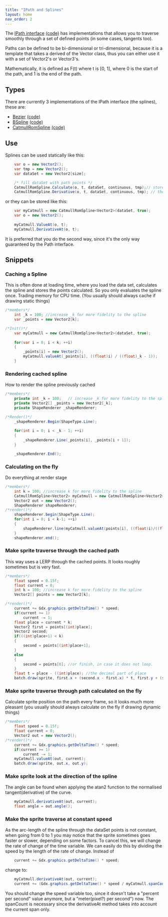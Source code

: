 ```yaml
---
title: "IPath and Splines"
layout: home
nav_order: 2
---
```


The [IPath interface](https://javadoc.io/doc/com.badlogicgames.gdx/gdx/latest/com/badlogic/gdx/math/Path.html) [(code)](https://javadoc.io/doc/com.badlogicgames.gdx/gdx/latest/com/badlogic/gdx/math/Path.html) has implementations that allows you to traverse smoothly through a set of defined points (in some cases, tangents too).

Paths can be defined to be bi-dimensional or tri-dimensional, because it is a template that takes a derived of the Vector class, thus you can either use it with a set of Vector2's or Vector3's.

Mathematically, it is defined as F(t) where t is [0, 1], where 0 is the start of the path, and 1 is the end of the path.

## Types

There are currently 3 implementations of the IPath interface (the splines), these are:
* [Bezier](https://javadoc.io/doc/com.badlogicgames.gdx/gdx/latest/com/badlogic/gdx/math/Bezier.html) [(code)](https://github.com/sharpgdx/sharpgdx/blob/master/gdx/src/com/badlogic/gdx/math/Bezier.java)
* [BSpline](https://javadoc.io/doc/com.badlogicgames.gdx/gdx/latest/com/badlogic/gdx/math/BSpline.html) [(code)](https://github.com/sharpgdx/sharpgdx/blob/master/gdx/src/com/badlogic/gdx/math/BSpline.java)
* [CatmullRomSpline](https://javadoc.io/doc/com.badlogicgames.gdx/gdx/latest/com/badlogic/gdx/math/CatmullRomSpline.html) [(code)](https://github.com/sharpgdx/sharpgdx/blob/master/gdx/src/com/badlogic/gdx/math/CatmullRomSpline.java)

## Use

Splines can be used statically like this:

```csharp
    var o = new Vector2();
    var tmp = new Vector2();
    var dataSet = new Vector2[size];

    /* fill dataSet with path points */
    CatmullRomSpline.Calculate(o, t, dataSet, continuous, tmp);// stores in the vector o the point of the catmullRom path of the dataSet in the time t. Uses tmp as a temporary vector. if continuous is true, the path is a loop.
    CatmullRomSpline.Derivative(o, t, dataSet, continuous, tmp); // the same as above, but stores the derivative of the time t in the vector o.
```

or they can be stored like this:

```csharp
    var myCatmull = new CatmullRomSpline<Vector2>(dataSet, true);
    var o = new Vector2();
    
    myCatmull.ValueAt(o, t);
    myCatmull.DerivativeAt(o, t);
```

It is preferred that you do the second way, since it's the only way guaranteed by the Path interface.

## Snippets

### Caching a Spline

This is often done at loading time, where you load the data set, calculates the spline and stores the points calculated. So you only evaluates the spline once. Trading memory for CPU time. (You usually should always cache if drawing static things)

```csharp
/*members*/
    int _k = 100; //increase _k for more fidelity to the spline
    var _points = new Vector2[k];

/*Init()*/
    var myCatmull = new CatmullRomSpline<Vector2>(dataSet, true);
    
    for(var i = 0; i < k; ++i)
    {
        _points[i] = new Vector2();
        myCatmull.valueAt(_points[i], ((float)i) / ((float)_k - 1));
    }
```

### Rendering cached spline

How to render the spline previously cached

```csharp
/*members*/
    private int _k = 100;   // increase _k for more fidelity to the spline
    private Vector2[] _points = new Vector2[_k];
    private ShapeRenderer _shapeRenderer;

/*Render()*/
    _shapeRenderer.Begin(ShapeType.Line);
    
    for(int i = 0; i < _k - 1; ++i)
    {
        _shapeRenderer.Line(_points[i], _points[i + 1]);
    }

    _shapeRenderer.End();
```

### Calculating on the fly

Do everything at render stage

```java
/*members*/
    int k = 100; //increase k for more fidelity to the spline
    CatmullRomSpline<Vector2> myCatmull = new CatmullRomSpline<Vector2>(dataSet, true);
    Vector2 out = new Vector2();
    ShapeRenderer shapeRenderer;
/*render()*/
    shapeRenderer.begin(ShapeType.Line);
    for(int i = 0; i < k-1; ++i)
    {
        shapeRenderer.line(myCatmull.valueAt(points[i], ((float)i)/((float)k-1)), myCatmull.valueAt(points[i+1], ((float)(i+1))/((float)k-1)));
    }
    shapeRenderer.end();
```

### Make sprite traverse through the cached path

This way uses a LERP through the cached points. It looks roughly sometimes but is very fast.

```java
/*members*/
    float speed = 0.15f;
    float current = 0;
    int k = 100; //increase k for more fidelity to the spline
    Vector2[] points = new Vector2[k];

/*render()*/
    current += Gdx.graphics.getDeltaTime() * speed;
    if(current >= 1)
        current -= 1;
    float place = current * k;
    Vector2 first = points[(int)place];
    Vector2 second;
    if(((int)place+1) < k)
    {
        second = points[(int)place+1];
    }
    else
    {
        second = points[0]; //or finish, in case it does not loop.
    }
    float t = place - ((int)place); //the decimal part of place
    batch.draw(sprite, first.x + (second.x - first.x) * t, first.y + (second.y - first.y) * t);
```

### Make sprite traverse through path calculated on the fly

Calculate sprite position on the path every frame, so it looks much more pleasant (you usually should always calculate on the fly if drawing dynamic things)

```java
/*members*/
    float speed = 0.15f;
    float current = 0;
    Vector2 out = new Vector2();
/*render()*/
    current += Gdx.graphics.getDeltaTime() * speed;
    if(current >= 1)
        current -= 1;
    myCatmull.valueAt(out, current);
    batch.draw(sprite, out.x, out.y);
```

### Make sprite look at the direction of the spline

The angle can be found when applying the atan2 function to the normalised tangent(derivative) of the curve.

```java
    myCatmull.derivativeAt(out, current);
    float angle = out.angle();
```

### Make the sprite traverse at constant speed

As the arc-length of the spline through the dataSet points is not constant, when going from 0 to 1 you may notice that the sprite sometimes goes faster or slower, depending on some factors. To cancel this, we will change the rate of change of the time variable.
We can easily do this by dividing the speed by the length of the rate of change.
Instead of

```java
    current += Gdx.graphics.getDeltaTime() * speed;
```

change to:

```java
    myCatmull.derivativeAt(out, current);
    current += (Gdx.graphics.getDeltaTime() * speed / myCatmull.spanCount) / out.len();
```

You should change the speed variable too, since it doesn't take a "percent per second" value anymore, but a "meter(pixel?) per second") now. The spanCount is necessary since the derivativeAt method takes into account the current span only.